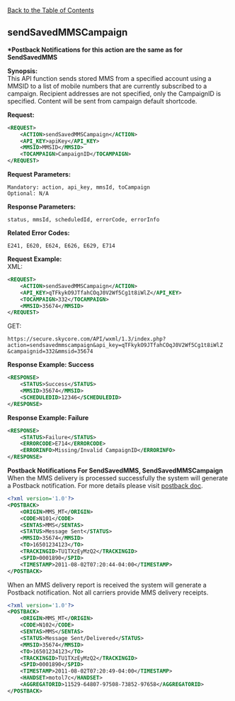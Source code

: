 [Back to the Table of Contents](/1.3/README.md)

## sendSavedMMSCampaign

__*Postback Notifications for this action are the same as for SendSavedMMS__

__Synopsis:__  
This API function sends stored MMS from a specified account using a MMSID to a list of mobile numbers that are currently subscribed to a campaign. Recipient addresses are not specified, only the CampaignID is specified. Content will be sent from campaign default shortcode.

__Request:__
```xml
<REQUEST>
    <ACTION>sendSavedMMSCampaign</ACTION>
    <API_KEY>apiKey</API_KEY>
    <MMSID>MMSID</MMSID>
    <TOCAMPAIGN>CampaignID</TOCAMPAIGN>
</REQUEST>
```

__Request Parameters:__

    Mandatory: action, api_key, mmsId, toCampaign
    Optional: N/A

__Response Parameters:__

    status, mmsId, scheduledId, errorCode, errorInfo

__Related Error Codes:__

    E241, E620, E624, E626, E629, E714

__Request Example:__  
XML:
```xml
<REQUEST>
    <ACTION>sendSavedMMSCampaign</ACTION>
    <API_KEY>qTFkykO9JTfahCOqJ0V2Wf5Cg1t8iWlZ</API_KEY>
    <TOCAMPAIGN>332</TOCAMPAIGN>
    <MMSID>35674</MMSID>
</REQUEST>
```

GET:

    https://secure.skycore.com/API/wxml/1.3/index.php?action=sendsavedmmscampaign&api_key=qTFkykO9JTfahCOqJ0V2Wf5Cg1t8iWlZ
    &campaignid=332&mmsid=35674

__Response Example: Success__
```xml
<RESPONSE>
    <STATUS>Success</STATUS>
    <MMSID>35674</MMSID>
    <SCHEDULEDID>12346</SCHEDULEDID>
</RESPONSE>
```

__Response Example: Failure__
```xml
<RESPONSE>
    <STATUS>Failure</STATUS>
    <ERRORCODE>E714</ERRORCODE>
    <ERRORINFO>Missing/Invalid CampaignID</ERRORINFO>
</RESPONSE>
```

__Postback Notifications For SendSavedMMS, SendSavedMMSCampaign__  
When the MMS delivery is processed successfully the system will generate a Postback notification. For more details please visit [postback doc](https://github.com/SkycoreMobile/API/blob/master/1.3/CONTENTS/POSTBACKS/POSTBACK_DELIVERY_REPORTS.md).
```xml
<?xml version='1.0'?>
<POSTBACK>
    <ORIGIN>MMS_MT</ORIGIN>
    <CODE>N101</CODE>
    <SENTAS>MMS</SENTAS>
    <STATUS>Message Sent</STATUS>
    <MMSID>35674</MMSID>
    <TO>16501234123</TO>
    <TRACKINGID>TU1TXzEyMzQ2</TRACKINGID>
    <SPID>0001890</SPID>
    <TIMESTAMP>2011-08-02T07:20:44-04:00</TIMESTAMP>
</POSTBACK>
```

When an MMS delivery report is received the system will generate a Postback notification. Not all carriers provide MMS delivery receipts.
```xml
<?xml version='1.0'?>
<POSTBACK>
    <ORIGIN>MMS_MT</ORIGIN>
    <CODE>N102</CODE>
    <SENTAS>MMS</SENTAS>
    <STATUS>Message Sent/Delivered</STATUS>
    <MMSID>35674</MMSID>
    <TO>16501234123</TO>
    <TRACKINGID>TU1TXzEyMzQ2</TRACKINGID>
    <SPID>0001890</SPID>
    <TIMESTAMP>2011-08-02T07:20:49-04:00</TIMESTAMP>
    <HANDSET>motol7c</HANDSET>
    <AGGREGATORID>11529-64807-97508-73852-97658</AGGREGATORID>
</POSTBACK>
```